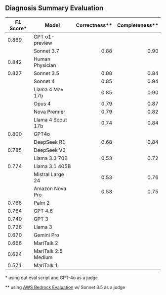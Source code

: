 ## Diagnosis Summary Evaluation

| F1 Score* | Model                | Correctness**  | Completeness**  |
|-----------|----------------------|---------------:|----------------:|
| 0.869     | GPT o1-preview       |
|           | Sonnet 3.7           | 0.88          | 0.90
| 0.842     | Human Physician      |
| 0.827     | Sonnet 3.5           | 0.88          | 0.84
|           | Sonnet 4             | 0.85          | 0.94
|           | Llama 4 Mav 17b      | 0.85          | 0.90
|           | Opus 4               | 0.79          | 0.87
|           | Nova Premier         | 0.79          | 0.82
|           | Llama 4 Scout 17b    | 0.74          | 0.84
| 0.800     | GPT4o                |
|           | DeepSeek R1          | 0.68          | 0.84
| 0.785     | DeepSeek V3          |
|           | Llama 3.3 70B        | 0.53          | 0.72
| 0.774     | Llama 3.1 405B       |
|           | Mistral Large 24     | 0.53          | 0.76
|           | Amazon Nova Pro      | 0.53          | 0.75
| 0.768     | Palm 2               |
| 0.764     | GPT 4.6              |
| 0.740     | GPT 3                |
| 0.726     | Llama 3              |
| 0.670     | Gemini Pro           |
| 0.666     | MariTalk 2           |
| 0.624     | MariTalk 2.5 Medium  |
| 0.571     | MariTalk 1           |

\*  using out eval script and GPT-4o as a judge

\** using [AWS Bedrock Evaluation](https://docs.aws.amazon.com/bedrock/latest/userguide/evaluation.html) w/ Sonnet 3.5 as a judge
